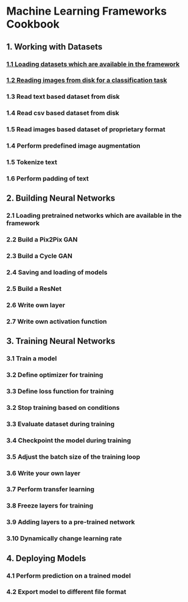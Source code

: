 # Machine Learning Frameworks Cookbook
## 1. Working with Datasets
### [1.1 Loading datasets which are available in the framework](https://github.com/stante/ml-framework-cookbook/blob/master/Loading%20datasets%20which%20are%20available%20in%20the%20framework.ipynb)
### [1.2 Reading images from disk for a classification task](https://github.com/stante/ml-framework-cookbook/blob/master/Reading%20images%20from%20disk%20for%20a%20classification%20task.ipynb)
### 1.3 Read text based dataset from disk
### 1.4 Read csv based dataset from disk
### 1.5 Read images based dataset of proprietary format
### 1.4 Perform predefined image augmentation
### 1.5 Tokenize text
### 1.6 Perform padding of text

## 2. Building Neural Networks
### 2.1 Loading pretrained networks which are available in the framework
### 2.2 Build a Pix2Pix GAN
### 2.3 Build a Cycle GAN
### 2.4 Saving and loading of models
### 2.5 Build a ResNet
### 2.6 Write own layer
### 2.7 Write own activation function

## 3. Training Neural Networks
### 3.1 Train a model
### 3.2 Define optimizer for training
### 3.3 Define loss function for training
### 3.2 Stop training based on conditions
### 3.3 Evaluate dataset during training
### 3.4 Checkpoint the model during training
### 3.5 Adjust the batch size of the training loop
### 3.6 Write your own layer
### 3.7 Perform transfer learning
### 3.8 Freeze layers for training
### 3.9 Adding layers to a pre-trained network
### 3.10 Dynamically change learning rate

## 4. Deploying Models
### 4.1 Perform prediction on a trained model
### 4.2 Export model to different file format
